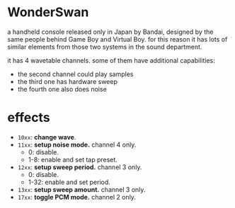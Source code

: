 # WonderSwan

a handheld console released only in Japan by Bandai, designed by the same people behind Game Boy and Virtual Boy.
for this reason it has lots of similar elements from those two systems in the sound department.

it has 4 wavetable channels. some of them have additional capabilities:
- the second channel could play samples
- the third one has hardware sweep
- the fourth one also does noise

# effects

- `10xx`: **change wave**.
- `11xx`: **setup noise mode.** channel 4 only.
  - 0: disable.
  - 1-8: enable and set tap preset.
- `12xx`: **setup sweep period.** channel 3 only.
  - 0: disable.
  - 1-32: enable and set period.
- `13xx`: **setup sweep amount.** channel 3 only.
- `17xx`: **toggle PCM mode.** channel 2 only.
